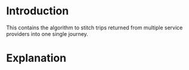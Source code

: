 # Introduction
This contains the algorithm to stitch trips returned from multiple service providers into one single journey.

# Explanation

<Add content here>
